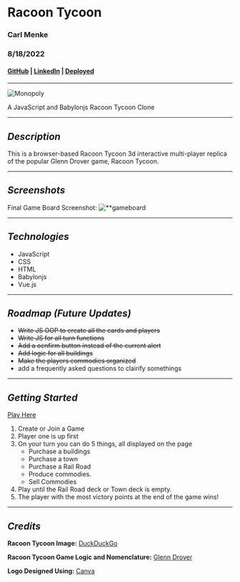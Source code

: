 # **Racoon Tycoon**

### Carl Menke

### 8/18/2022

#### [GitHub](https://github.com/carlmenke) | [LinkedIn](https://www.linkedin.com/in/carl-menke-333226139/) | [Deployed](racoontycoon.herokuapp.com)

---

![**Monopoly**](https://external-content.duckduckgo.com/iu/?u=https%3A%2F%2Ftse3.mm.bing.net%2Fth%3Fid%3DOIP.c4O_NejI4YJ3MtgFg0YizQHaFj%26pid%3DApi&f=1)

A JavaScript and Babylonjs Racoon Tycoon Clone

---

## **_Description_**

This is a browser-based Racoon Tycoon 3d interactive multi-player replica of the popular Glenn Drover game, Racoon Tycoon.

---

## **_Screenshots_**

Final Game Board Screenshot:
![**gameboard](/capture.png)

---

## **_Technologies_**

- JavaScript
- CSS
- HTML
- Babylonjs
- Vue.js

---

## **_Roadmap (Future Updates)_**

- ~~Write JS OOP to create all the cards and players~~
- ~~Write JS for all turn functions~~
- ~~Add a ocnfirm button instead of the current alert~~
- ~~Add logic for all buildings~~
- ~~Make the players commodies organized~~
- add a frequently asked questions to clairify somethings

---

## **_Getting Started_**

[Play Here](https://general-drawer.surge.sh/)

1. Create or Join a Game
2. Player one is up first
3. On your turn you can do 5 things, all displayed on the page
   - Purchase a buildings
   - Purchase a town
   - Purchase a Rail Road
   - Produce commodies.
   - Sell Commodies
4. Play until the Rail Road deck or Town deck is empty.
5. The player with the most victory points at the end of the game wins!

---

## **_Credits_**

**Racoon Tycoon Image:** [DuckDuckGo](https://duckduckgo.com/?t=hc&va=b)

**Racoon Tycoon Game Logic and Nomenclature:** [Glenn Drover](https://www.forbiddengames.net)

**Logo Designed Using:** [Canva](https://www.canva.com/)